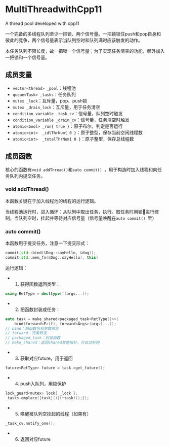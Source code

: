 # MultiThreadwithCpp11
A thread pool developed with cpp11

一个完备的多线程队列至少一把锁、两个信号量。一把锁锁住push和pop自身和彼此的竞争，两个信号量表示当队列空时和队列满时应该触发的动作。

本任务队列不限长度，故一把锁一个信号量；为了实现任务清空的功能，额外加入一把锁和一个信号量。


## 成员变量
- ```vector<thread> _pool```：线程池
- ```queue<Task> _tasks```：任务队列
- ```mutex _lock```：互斥量，pop、push锁
- ```mutex _drain_lock```：互斥量，用于任务清空
- ```condition_variable _task_cv```：信号量，队列空时触发
- ```condition_variable _drain_cv```：信号量，任务清空时触发
- ```atomic<bool> _run{ true }```：原子布尔，判定是否运行
- ```atomic<int>  _idlThrNum{ 0 }```：原子整型，保存当前空闲线程数
- ```atomic<int>  _totalThrNum{ 0 }```：原子整型，保存总线程数

## 成员函数
核心的函数有```void addThread()```和```auto commit() ```，用于构造时加入线程和向任务队列内提交任务。
### void addThread()
本函数关键在于加入线程池的线程的运行逻辑。

当线程池运行时，进入循环：从队列中取出任务，执行。取任务时用锁进行控制，当队列空时，挂起并等待对应信号量（信号量唤醒在```auto commit() ```里）

### auto commit()
本函数用于提交任务，注意一下提交形式：
```c++
commit(std::bind(&Dog::sayHello, &dog));
commit(std::mem_fn(&Dog::sayHello), this)
```

运行逻辑：
- 1. 获得函数返回类型：
```c++
using RetType = decltype(f(args...));
```
- 2. 把函数封装成任务：
```c++
auto task = make_shared<packaged_task<RetType()>>(
	bind(forward<F>(f), forward<Args>(args)...));
// bind：把函数名和参数绑定
// forward：完美转发
// packaged_task：封装函数
// make_shared：返回shared智能指针，可自动析构
```
- 3. 获取对应future，用于返回
```c++
future<RetType> future = task->get_future();
```
- 4. push入队列，用锁保护
```c++
lock_guard<mutex> lock{ _lock };
_tasks.emplace([task](){(*task)();});
```

- 5. 唤醒被队列空挂起的线程（如果有）
```c++
_task_cv.notify_one();
```
- 6. 返回对应future 